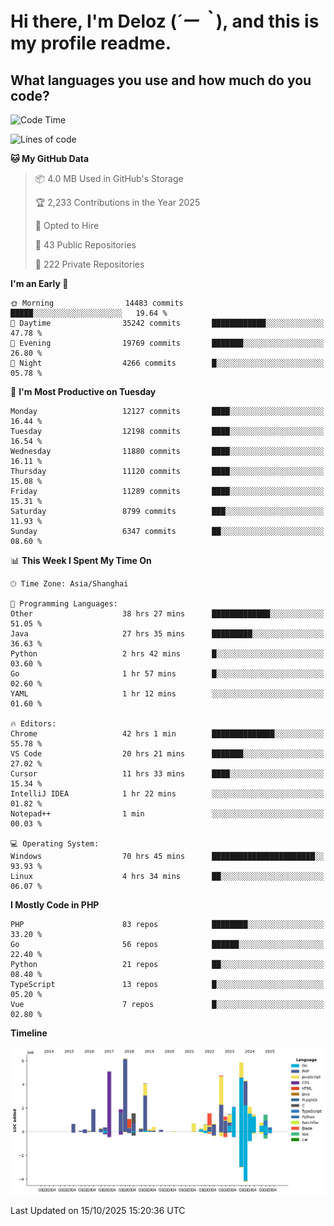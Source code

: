 # **Hi there, I'm Deloz (*´ー｀*), and this is my profile readme.**

## **What languages you use and how much do you code?**

<!--START_SECTION:waka-->
![Code Time](http://img.shields.io/badge/Code%20Time-7%2C777%20hrs%2018%20mins-blue)

![Lines of code](https://img.shields.io/badge/From%20Hello%20World%20I%27ve%20Written-54.0%20million%20lines%20of%20code-blue)

**🐱 My GitHub Data** 

> 📦 4.0 MB Used in GitHub's Storage 
 > 
> 🏆 2,233 Contributions in the Year 2025
 > 
> 💼 Opted to Hire
 > 
> 📜 43 Public Repositories 
 > 
> 🔑 222 Private Repositories 
 > 
**I'm an Early 🐤** 

```text
🌞 Morning                14483 commits       █████░░░░░░░░░░░░░░░░░░░░   19.64 % 
🌆 Daytime                35242 commits       ████████████░░░░░░░░░░░░░   47.78 % 
🌃 Evening                19769 commits       ███████░░░░░░░░░░░░░░░░░░   26.80 % 
🌙 Night                  4266 commits        █░░░░░░░░░░░░░░░░░░░░░░░░   05.78 % 
```
📅 **I'm Most Productive on Tuesday** 

```text
Monday                   12127 commits       ████░░░░░░░░░░░░░░░░░░░░░   16.44 % 
Tuesday                  12198 commits       ████░░░░░░░░░░░░░░░░░░░░░   16.54 % 
Wednesday                11880 commits       ████░░░░░░░░░░░░░░░░░░░░░   16.11 % 
Thursday                 11120 commits       ████░░░░░░░░░░░░░░░░░░░░░   15.08 % 
Friday                   11289 commits       ████░░░░░░░░░░░░░░░░░░░░░   15.31 % 
Saturday                 8799 commits        ███░░░░░░░░░░░░░░░░░░░░░░   11.93 % 
Sunday                   6347 commits        ██░░░░░░░░░░░░░░░░░░░░░░░   08.60 % 
```


📊 **This Week I Spent My Time On** 

```text
🕑︎ Time Zone: Asia/Shanghai

💬 Programming Languages: 
Other                    38 hrs 27 mins      █████████████░░░░░░░░░░░░   51.05 % 
Java                     27 hrs 35 mins      █████████░░░░░░░░░░░░░░░░   36.63 % 
Python                   2 hrs 42 mins       █░░░░░░░░░░░░░░░░░░░░░░░░   03.60 % 
Go                       1 hr 57 mins        █░░░░░░░░░░░░░░░░░░░░░░░░   02.60 % 
YAML                     1 hr 12 mins        ░░░░░░░░░░░░░░░░░░░░░░░░░   01.60 % 

🔥 Editors: 
Chrome                   42 hrs 1 min        ██████████████░░░░░░░░░░░   55.78 % 
VS Code                  20 hrs 21 mins      ███████░░░░░░░░░░░░░░░░░░   27.02 % 
Cursor                   11 hrs 33 mins      ████░░░░░░░░░░░░░░░░░░░░░   15.34 % 
IntelliJ IDEA            1 hr 22 mins        ░░░░░░░░░░░░░░░░░░░░░░░░░   01.82 % 
Notepad++                1 min               ░░░░░░░░░░░░░░░░░░░░░░░░░   00.03 % 

💻 Operating System: 
Windows                  70 hrs 45 mins      ███████████████████████░░   93.93 % 
Linux                    4 hrs 34 mins       ██░░░░░░░░░░░░░░░░░░░░░░░   06.07 % 
```

**I Mostly Code in PHP** 

```text
PHP                      83 repos            ████████░░░░░░░░░░░░░░░░░   33.20 % 
Go                       56 repos            ██████░░░░░░░░░░░░░░░░░░░   22.40 % 
Python                   21 repos            ██░░░░░░░░░░░░░░░░░░░░░░░   08.40 % 
TypeScript               13 repos            █░░░░░░░░░░░░░░░░░░░░░░░░   05.20 % 
Vue                      7 repos             █░░░░░░░░░░░░░░░░░░░░░░░░   02.80 % 
```



**Timeline**

![Lines of Code chart](https://raw.githubusercontent.com/deloz/deloz/main/assets/bar_graph.png)


 Last Updated on 15/10/2025 15:20:36 UTC
<!--END_SECTION:waka-->
